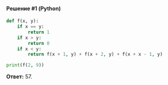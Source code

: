 #### Решение #1 (Python)
```python
def f(x, y):
	if x == y:
		return 1
	if x > y:
		return 0
	if x < y:
		return f(x + 1, y) + f(x + 2, y) + f(x + x - 1, y)

print(f(2, 9))
```
**Ответ:** 57.
